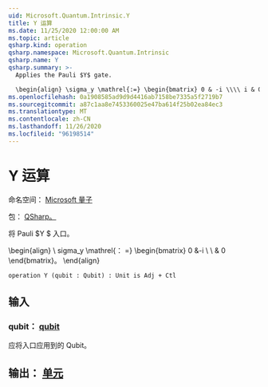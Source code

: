 ```yaml
---
uid: Microsoft.Quantum.Intrinsic.Y
title: Y 运算
ms.date: 11/25/2020 12:00:00 AM
ms.topic: article
qsharp.kind: operation
qsharp.namespace: Microsoft.Quantum.Intrinsic
qsharp.name: Y
qsharp.summary: >-
  Applies the Pauli $Y$ gate.

  \begin{align} \sigma_y \mathrel{:=} \begin{bmatrix} 0 & -i \\\\ i & 0 \end{bmatrix}. \end{align}
ms.openlocfilehash: 0a1908585ad9d9d4416ab7158be7335a5f2719b7
ms.sourcegitcommit: a87c1aa8e7453360025e47ba614f25b02ea84ec3
ms.translationtype: MT
ms.contentlocale: zh-CN
ms.lasthandoff: 11/26/2020
ms.locfileid: "96198514"
---
```

# <a name="y-operation"></a>Y 运算

命名空间： [Microsoft 量子](xref:Microsoft.Quantum.Intrinsic)

包： [QSharp。](https://nuget.org/packages/Microsoft.Quantum.QSharp.Core)


将 Pauli $Y $ 入口。

\begin{align} \ sigma_y \mathrel{： =} \begin{bmatrix} 0 &-i \\ \\ & 0 \end{bmatrix}。
\end{align}

```qsharp
operation Y (qubit : Qubit) : Unit is Adj + Ctl
```


## <a name="input"></a>输入

### <a name="qubit--qubit"></a>qubit： [qubit](xref:microsoft.quantum.lang-ref.qubit)

应将入口应用到的 Qubit。



## <a name="output--unit"></a>输出： [单元](xref:microsoft.quantum.lang-ref.unit)


